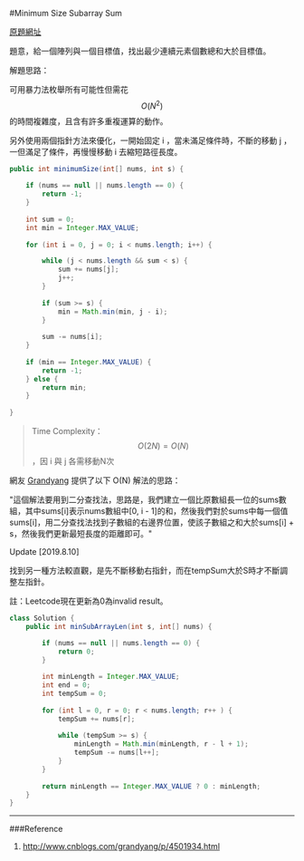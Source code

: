 #Minimum Size Subarray Sum

[原題網址](http://www.lintcode.com/en/problem/minimum-size-subarray-sum/)

題意，給一個陣列與一個目標值，找出最少連續元素個數總和大於目標值。

解題思路：

可用暴力法枚舉所有可能性但需花 $$O(N^2)$$ 的時間複雜度，且含有許多重複運算的動作。

另外使用兩個指針方法來優化，一開始固定 i ，當未滿足條件時，不斷的移動 j ，一但滿足了條件，再慢慢移動 i 去縮短路徑長度。


```java
public int minimumSize(int[] nums, int s) {
    
    if (nums == null || nums.length == 0) {
        return -1;
    }
    
    int sum = 0;
    int min = Integer.MAX_VALUE;
    
    for (int i = 0, j = 0; i < nums.length; i++) {

        while (j < nums.length && sum < s) {
            sum += nums[j];
            j++;
        }
        
        if (sum >= s) {
            min = Math.min(min, j - i);
        }
        
        sum -= nums[i];
    }
    
    if (min == Integer.MAX_VALUE) {
        return -1;
    } else {
        return min;
    }
    
}
```
>Time Complexity：$$O(2N) = O(N)$$，因 i 與 j 各需移動N次

網友 [Grandyang]() 提供了以下 O(N) 解法的思路：

"這個解法要用到二分查找法，思路是，我們建立一個比原數組長一位的sums數組，其中sums[i]表示nums數組中[0, i - 1]的和，然後我們對於sums中每一個值sums[i]，用二分查找法找到子數組的右邊界位置，使該子數組之和大於sums[i] + s，然後我們更新最短長度的距離即可。"

Update [2019.8.10]

找到另一種方法較直觀，是先不斷移動右指針，而在tempSum大於S時才不斷調整左指針。

註：Leetcode現在更新為0為invalid result。

```java
class Solution {
    public int minSubArrayLen(int s, int[] nums) {

        if (nums == null || nums.length == 0) {
            return 0;     
        }
        
        int minLength = Integer.MAX_VALUE;
        int end = 0;
        int tempSum = 0;
        
        for (int l = 0, r = 0; r < nums.length; r++ ) {
            tempSum += nums[r];
            
            while (tempSum >= s) {
                minLength = Math.min(minLength, r - l + 1);
                tempSum -= nums[l++];
            }
        }
        
        return minLength == Integer.MAX_VALUE ? 0 : minLength;
    }
}
```


---
###Reference
1. http://www.cnblogs.com/grandyang/p/4501934.html
